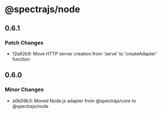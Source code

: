 # @spectrajs/node

## 0.6.1

### Patch Changes

- 12a82b9: Move HTTP server creation from 'serve' to 'createAdapter' function

## 0.6.0

### Minor Changes

- a0b09b3: Moved Node.js adapter from @spectrajs/core to @spectrajs/node
